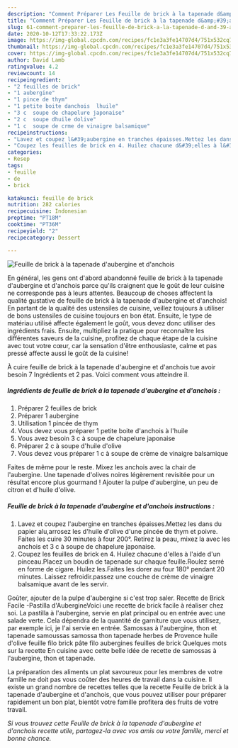 ```yaml
---
description: "Comment Préparer Les Feuille de brick à la tapenade d&amp;#39;aubergine et d&amp;#39;anchois"
title: "Comment Préparer Les Feuille de brick à la tapenade d&amp;#39;aubergine et d&amp;#39;anchois"
slug: 61-comment-preparer-les-feuille-de-brick-a-la-tapenade-d-and-39-aubergine-et-d-and-39-anchois
date: 2020-10-12T17:33:22.173Z
image: https://img-global.cpcdn.com/recipes/fc1e3a3fe14707d4/751x532cq70/feuille-de-brick-a-la-tapenade-daubergine-et-danchois-photo-principale-de-la-recette.jpg
thumbnail: https://img-global.cpcdn.com/recipes/fc1e3a3fe14707d4/751x532cq70/feuille-de-brick-a-la-tapenade-daubergine-et-danchois-photo-principale-de-la-recette.jpg
cover: https://img-global.cpcdn.com/recipes/fc1e3a3fe14707d4/751x532cq70/feuille-de-brick-a-la-tapenade-daubergine-et-danchois-photo-principale-de-la-recette.jpg
author: David Lamb
ratingvalue: 4.2
reviewcount: 14
recipeingredient:
- "2 feuilles de brick"
- "1 aubergine"
- "1 pince de thym"
- "1 petite boite danchois  lhuile"
- "3 c  soupe de chapelure japonaise"
- "2 c  soupe dhuile dolive"
- "1 c  soupe de crme de vinaigre balsamique"
recipeinstructions:
- "Lavez et coupez l&#39;aubergine en tranches épaisses.Mettez les dans du papier alu,arrosez les d&#39;huile d&#39;olive d&#39;une pincée de thym et poivre. Faites les cuire 30 minutes à four 200°. Retirez la peau, mixez la avec les anchois et 3 c à soupe de chapelure japonaise."
- "Coupez les feuilles de brick en 4. Huilez chacune d&#39;elles à l&#39;aide d&#39;un pinceau.Placez un boudin de tapenade sur chaque feuille.Roulez serré en forme de cigare. Huilez les.Faites les dorer au four 180° pendant 20 minutes. Laissez refroidir.passez une couche de crème de vinaigre balsamique avant de les servir."
categories:
- Resep
tags:
- feuille
- de
- brick

katakunci: feuille de brick 
nutrition: 282 calories
recipecuisine: Indonesian
preptime: "PT18M"
cooktime: "PT36M"
recipeyield: "2"
recipecategory: Dessert

---
```



![Feuille de brick à la tapenade d&#39;aubergine et d&#39;anchois](https://img-global.cpcdn.com/recipes/fc1e3a3fe14707d4/751x532cq70/feuille-de-brick-a-la-tapenade-daubergine-et-danchois-photo-principale-de-la-recette.jpg)

En général, les gens ont d'abord abandonné feuille de brick à la tapenade d&#39;aubergine et d&#39;anchois parce qu'ils craignent que le goût de leur cuisine ne corresponde pas à leurs attentes. Beaucoup de choses affectent la qualité gustative de feuille de brick à la tapenade d&#39;aubergine et d&#39;anchois! En partant de la qualité des ustensiles de cuisine, veillez toujours à utiliser de bons ustensiles de cuisine toujours en bon état. Ensuite, le type de matériau utilisé affecte également le goût, vous devez donc utiliser des ingrédients frais. Ensuite, multipliez la pratique pour reconnaître les différentes saveurs de la cuisine, profitez de chaque étape de la cuisine avec tout votre cœur, car la sensation d'être enthousiaste, calme et pas pressé affecte aussi le goût de la cuisine!

<!--inarticleads1-->

À cuire feuille de brick à la tapenade d&#39;aubergine et d&#39;anchois tue avoir besoin 7 Ingrédients et 2 pas. Voici comment vous atteindre il.

##### Ingrédients de feuille de brick à la tapenade d&#39;aubergine et d&#39;anchois :

1. Préparer 2 feuilles de brick
1. Préparer 1 aubergine
1. Utilisation 1 pincée de thym
1. Vous devez vous préparer 1 petite boite d&#39;anchois à l&#39;huile
1. Vous avez besoin 3 c à soupe de chapelure japonaise
1. Préparer 2 c à soupe d&#39;huile d&#39;olive
1. Vous devez vous préparer 1 c à soupe de crème de vinaigre balsamique


Faites de même pour le reste. Mixez les anchois avec la chair de l&#39;aubergine. Une tapenade d&#39;olives noires légèrement revisitée pour un résultat encore plus gourmand ! Ajouter la pulpe d&#39;aubergine, un peu de citron et d&#39;huile d&#39;olive. 

<!--inarticleads2-->

##### Feuille de brick à la tapenade d&#39;aubergine et d&#39;anchois instructions :

1. Lavez et coupez l&#39;aubergine en tranches épaisses.Mettez les dans du papier alu,arrosez les d&#39;huile d&#39;olive d&#39;une pincée de thym et poivre. Faites les cuire 30 minutes à four 200°. Retirez la peau, mixez la avec les anchois et 3 c à soupe de chapelure japonaise.
1. Coupez les feuilles de brick en 4. Huilez chacune d&#39;elles à l&#39;aide d&#39;un pinceau.Placez un boudin de tapenade sur chaque feuille.Roulez serré en forme de cigare. Huilez les.Faites les dorer au four 180° pendant 20 minutes. Laissez refroidir.passez une couche de crème de vinaigre balsamique avant de les servir.


Goûter, ajouter de la pulpe d&#39;aubergine si c&#39;est trop saler. Recette de Brick Facile -Pastilla d&#39;AubergineVoici une recette de brick facile à réaliser chez soi. La pastilla à l&#39;aubergine, servie en plat principal ou en entrée avec une salade verte. Cela dépendra de la quantité de garniture que vous utilisez, par exemple ici, je l&#39;ai servie en entrée. Samossas à l&#39;aubergine, thon et tapenade samoussas samossa thon tapenade herbes de Provence huile d&#39;olive feuille filo brick pâte filo aubergines feuilles de brick Quelques mots sur la recette En cuisine avec cette belle idée de recette de samossas à l&#39;aubergine, thon et tapenade. 

<!--inarticleads1-->

<p>
La préparation des aliments un plat savoureux pour les membres de votre famille ne doit pas vous coûter des heures de travail dans la cuisine. Il existe un grand nombre de recettes telles que la recette Feuille de brick à la tapenade d&#39;aubergine et d&#39;anchois, que vous pouvez utiliser pour préparer rapidement un bon plat, bientôt votre famille profitera des fruits de votre travail.
</p>

<p>
<i>Si vous trouvez cette Feuille de brick à la tapenade d&#39;aubergine et d&#39;anchois recette utile, partagez-la avec vos amis ou votre famille, merci et bonne chance.</i>
</p>
